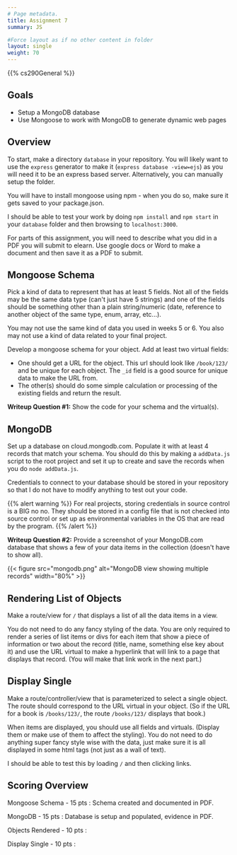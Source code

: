 ```yaml
---
# Page metadata.
title: Assignment 7
summary: JS

#Force layout as if no other content in folder
layout: single
weight: 70
---
```


{{% cs290General %}}

## Goals

* Setup a MongoDB database
* Use Mongoose to work with MongoDB to generate dynamic web pages

## Overview

To start, make a directory `database` in your repository. You will likely want to
use the `express` generator to make it (`express database -view=ejs`)
as you will need it to be an express based server. Alternatively, you can manually setup the folder.

You will have to install mongoose using npm - when you do so, make sure it gets saved to your
package.json.

I should be able to test your work by doing `npm install` and `npm start` in your
`database` folder and then browsing to `localhost:3000`.

For parts of this assignment, you will need to describe what you did in a PDF you will
submit to elearn. Use google docs or Word to make a document and then save it as a PDF to submit.

## Mongoose Schema

Pick a kind of data to represent that has at least 5 fields. Not all of the fields may
be the same data type (can't just have 5 strings) and one of the fields should be something
other than a plain string/numeric (date, reference to another object of the same type,
enum, array, etc...).

You may not use the same kind of data you used in weeks 5 or 6. You also may not use a kind of
data related to your final project.

Develop a mongoose schema for your object. Add at least two virtual fields:

* One should get a URL for the object. This url should look like `/book/123/`
and be unique for each object. The `_id` field is a good source for unique data to make the URL from.
* The other(s) should do some simple calculation or processing of the existing
fields and return the result.

**Writeup Question #1:** Show the code for your schema and the virtual(s).

## MongoDB

Set up a database on cloud.mongodb.com. Populate it with at least 4 records that
match your schema. You should do this by making a `addData.js` script to the
root project and set it up to create and save the records when you do `node addData.js`.

Credentials to connect to your database should be stored in your repository so that
I do not have to modify anything to test out your code.

{{% alert warning %}}
For real projects, storing credentials in source control is a BIG no no. They should be
stored in a config file that is not checked into source control or set up as environmental
variables in the OS that are read by the program.
{{% /alert %}}

**Writeup Question #2:** Provide a screenshot of your MongoDB.com database that shows a few
of your data items in the collection (doesn't have to show all).

{{< figure src="mongodb.png" alt="MongoDB view showing multiple records" width="80%" >}}

## Rendering List of Objects

Make a route/view for `/` that displays a list of all the data items in a view.

You do not need to do any fancy styling of the data. You are only required to render a series
of list items or divs for each item that show a piece of information or two
about the record (title, name, something else key about it) and use the URL virtual
to make a hyperlink that will link to a page that displays that record. (You will make that
link work in the next part.)

## Display Single

Make a route/controller/view that is parameterized to select a single object. The route should
correspond to the URL virtual in your object. (So if the URL for a book is `/books/123/`, the
route `/books/123/` displays that book.)

When items are displayed, you should use all fields and virtuals. (Display them or make use of
them to affect the styling). You do not need to do anything super fancy style wise with the data,
just make sure it is all displayed in some html tags (not just as a wall of text).

I should be able to test this by loading `/` and then clicking links.

## Scoring Overview

Mongoose Schema - 15 pts
:  Schema created and documented in PDF.

MongoDB - 15 pts
:  Database is setup and populated, evidence in PDF.

Objects Rendered - 10 pts
:  

Display Single - 10 pts
:  
